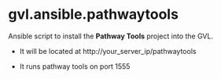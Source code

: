# gvl.ansible.pathwaytools

Ansible script to install the **Pathway Tools** project into the GVL.

  * It will be located at http://your_server_ip/pathwaytools

  * It runs pathway tools on port 1555
